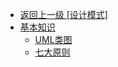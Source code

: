 - [返回上一级 [设计模式]](笔记/设计模式/)
- [基本知识](笔记/设计模式/基本知识/)
  - [UML类图](笔记/设计模式/基本知识/UML类图.md)
  - [七大原则](笔记/设计模式/基本知识/七大原则.md)
